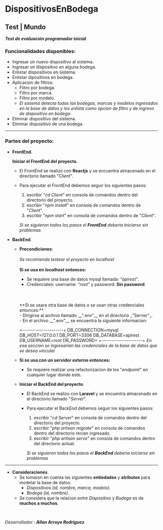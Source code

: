 # DispositivosEnBodega

## Test | Mundo

**_Test de evaluación programador inicial_**

### Funcionalidades disponibles:

- Ingresar un nuevo dispositivo al sistema.
- Ingresar un dispositivo en alguna bodega.
- Enlistar dispositivos en sistema.
- Enlistar dipositivos en bodega.
- Aplicacion de filtros:
    - Filtro por bodega.
    - Filtro por marca.
    - Filtro por modelo.
    - _El sistema detecta todas las bodegas, marcas y modelos ingresados en la base de datos y los enlista como opcion de filtro y de ingreso de dispositivo en bodega._
- Eliminar dispositivo del sistema.
- Eliminar dispositivo de una bodega.

______________________________________________________________________________________________________________________
### Partes del proyecto:

- __FrontEnd__.

    __Iniciar el FrontEnd del proyecto__.

    - El FrontEnd se realizo con __Reactjs__ y se encuentra almacenado en el directorio llamado "_Client_".
    - Para ejecutar el FrontEnd debemos seguir los siguientes pasos:
        1. escribir "_cd Client_" en consola de comandos dentro del directorio del proyecto.
        2. escribir "_npm install_" en consola de comandos dentro de "_Client_".
        3. escribir "_npm start_" en consola de comandos dentro de "_Client_".

        _Si se siguieron todos los pasos el __FrontEnd__ deberia iniciarse sin problemas_

- __BackEnd__.

    - __Precondiciones__: 
        <br/>
        <br/>
        _Se recomienda testear el proyecto en localhost_
        <br/>
        <br/>
        __Si se usa en _localhost_ entonces:__ <br/>
        - Se requiere una base de datos mysql llamada: _"apirest"_. <br/>
        - Credenciales: username: _"root"_ y password: **Sin password**.
        <br/>
        <br/>
        <br/>
        **Si se usara otra base de datos o se usan otras credenciales entonces:** <br/>
        - Dirigirse al archivo llamado __".env"__ en el directorio _"Server"_. <br/>
        - En el archivo __".env"__ se encuentra la siguiente informacion: <br/> 

        +---------------------+
        DB_CONNECTION=mysql 
        DB_HOST=127.0.0.1 
        DB_PORT=3306 
        DB_DATABASE=apirest 
        DB_USERNAME=root 
        DB_PASSWORD=
        +---------------------+
        _En esa seccion se ingresarian las credenciales de la base de datos que se desea vincular_

    - __Si se usa con un servidor externo entonces:__
        - Se requiere realizar una refactorizacion de los "_endpoint_" en cualquier lugar donde este.

    - __Iniciar el BackEnd del proyecto__.

        - El BackEnd se realizo con __Laravel__ y se encuentra almacenado en el directorio llamado "_Server_".
        - Para ejecutar el BackEnd debemos seguir los siguientes pasos:
            1. escribir "_cd Server_" en consola de comandos dentro del directorio del proyecto.
            2. escribir "_php artisan migrate_" en consola de comandos dentro del directorio recien ingresado.
            3. escribir "_php artisan serve_" en consola de comandos dentro del directorio actual.

            _Si se siguieron todos los pasos el __BackEnd__ deberia iniciarse sin problemas_

______________________________________________________________________________________________________________________

- __Consideraciones__.
    - Se tomaron en cuenta las siguientes **entiedades** y **atributos** para modelar la base de datos:
        - _Dispositivos (id, nombre, marca, modelo)_.
        - _Bodega (id, nombre)_.
    - Se considera que la relacion entre _Dispositivo_ y _Bodega_ es de **muchos a muchos**.
<br>

_Desarrollador_ : **_Allan Arroyo Rodriguez_**.